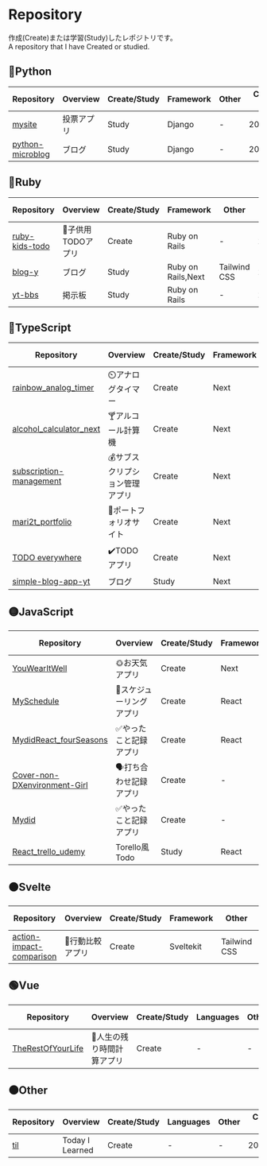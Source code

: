 # Repository

作成(Create)または学習(Study)したレポジトリです。  
A repository that I have Created or studied.

## 🔵Python

| Repository                                                     | Overview   | Create/Study | Framework | Other | Creation Date |
| -------------------------------------------------------------- | ---------- | ------------ | --------- | ----- | ------------- |
| [mysite](https://github.com/mari2t/mysite)                     | 投票アプリ | Study        | Django    | \-    | 2024/3/7      |
| [python-microblog](https://github.com/mari2t/python-microblog) | ブログ     | Study        | Django    | \-    | 2024/2/13     |

## 🔴Ruby

| Repository                                                 | Overview           | Create/Study | Framework          | Other        | Creation Date |
| ---------------------------------------------------------- | ------------------ | ------------ | ------------------ | ------------ | ------------- |
| [ruby-kids-todo](https://github.com/mari2t/ruby-kids-todo) | 🧒子供用TODOアプリ | Create       | Ruby on Rails      | \-           | 2024/1/27     |
| [blog-y](https://github.com/mari2t/blog-yt)                | ブログ             | Study        | Ruby on Rails,Next | Tailwind CSS | 2024/1/2      |
| [yt-bbs](https://github.com/mari2t/yt-bbs)                 | 掲示板             | Study        | Ruby on Rails      | \-           | 2023/12/19    |

## 🔵TypeScript

| Repository                                                                    | Overview                       | Create/Study | Framework | Other                                     | Creation Date |
| ----------------------------------------------------------------------------- | ------------------------------ | ------------ | --------- | ----------------------------------------- | ------------- |
| [rainbow_analog_timer](https://github.com/mari2t/rainbow_analog_timer)        | ⏲️アナログタイマー             | Create       | Next      | Tailwind CSS,Shadcn                       | 2024/11/19    |
| [alcohol_calculator_next](https://github.com/mari2t/alcohol_calculator_next)  | 🍸アルコール計算機             | Create       | Next      | Tailwind CSS                              | 2024/8/18     |
| [subscription-management ](https://github.com/mari2t/subscription-management) | 💰サブスクリプション管理アプリ | Create       | Next      | Tailwind CSS,T3                           | 2023/12/28    |
| [mari2t_portfolio](https://github.com/mari2t/mari2t_portfolio)                | 📖ポートフォリオサイト         | Create       | Next      | Tailwind CSS                              | 2023/8/14     |
| [TODO everywhere](https://github.com/mari2t/todo-everywhere)                  | ✔️TODOアプリ                   | Create       | Next      | Tailwind CSS,OpenWetherAPI,Maps Embed API | 2023/7/9      |
| [simple-blog-app-yt](https://github.com/mari2t/simple-blog-app-yt)            | ブログ                         | Study        | Next      | Tailwind CSS,T3                           | 2023/12/13    |

## 🟡JavaScript

| Repository                                                                             | Overview                 | Create/Study | Framework | Other                     | Creation Date |
| -------------------------------------------------------------------------------------- | ------------------------ | ------------ | --------- | ------------------------- | ------------- |
| [YouWearItWell](https://github.com/mari2t/YouWearItWell)                               | 🌞お天気アプリ           | Create       | Next      | CSS Modules,OpenWetherAPI | 2023/5/31     |
| [MySchedule](https://github.com/mari2t/MySchedule)                                     | 📅スケジューリングアプリ | Create       | React     | Tailwind CSS              | 2023/1/29     |
| [MydidReact_fourSeasons](https://github.com/mari2t/MydidReact_fourSeasons)             | ✅やったこと記録アプリ   | Create       | React     | \-                        | 2023/1/3      |
| [Cover-non-DXenvironment-Girl](https://github.com/mari2t/Cover-non-DXenvironment-Girl) | 🗣️打ち合わせ記録アプリ   | Create       | \-        | \-                        | 2023/3/11     |
| [Mydid](https://github.com/mari2t/Mydid)                                               | ✅やったこと記録アプリ   | Create       | \-        | \-                        | 2022/12/12    |
| [React_trello_udemy](https://github.com/mari2t/React_trello_udemy)                     | Torello風Todo            | Study        | React     | \-                        | 2023/1/1      |

## 🟠Svelte

| Repository                                                                      | Overview         | Create/Study | Framework | Other        | Creation Date |
| ------------------------------------------------------------------------------- | ---------------- | ------------ | --------- | ------------ | ------------- |
| [action-impact-comparison ](https://github.com/mari2t/action-impact-comparison) | 🚶行動比較アプリ | Create       | Sveltekit | Tailwind CSS | 2023/11/11    |

## 🟢Vue

| Repository                                                       | Overview                   | Create/Study | Languages | Other | Creation Date |
| ---------------------------------------------------------------- | -------------------------- | ------------ | --------- | ----- | ------------- |
| [TheRestOfYourLife](https://github.com/mari2t/TheRestOfYourLife) | 🧓人生の残り時間計算アプリ | Create       | \-        | \-    | 2023/5/4      |

## ⚫Other

| Repository                           | Overview        | Create/Study | Languages | Other | Creation Date |
| ------------------------------------ | --------------- | ------------ | --------- | ----- | ------------- |
| [til](https://github.com/mari2t/til) | Today I Learned | Create       | \-        | \-    | 2024/8/9-     |
